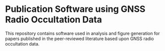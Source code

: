 # Publication Software using GNSS Radio Occultation Data

This repository contains software used in analysis and figure generation 
for papers published in the peer-reviewed literature based upon GNSS 
radio occultation data. 

